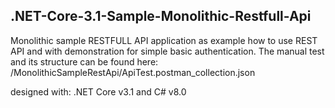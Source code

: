 ## .NET-Core-3.1-Sample-Monolithic-Restfull-Api 

Monolithic sample RESTFULL API application as example how to use REST API and with demonstration for simple basic authentication.
The manual test and its structure can be found here: /MonolithicSampleRestApi/ApiTest.postman_collection.json

designed with: .NET Core v3.1 and C# v8.0
